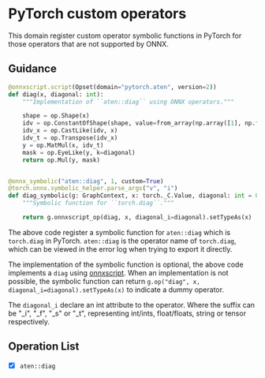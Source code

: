 # PyTorch custom operators

This domain register custom operator symbolic functions in PyTorch for those operators that are not supported by ONNX.

## Guidance
```python
@onnxscript.script(Opset(domain="pytorch.aten", version=2))
def diag(x, diagonal: int):
    """Implementation of ``aten::diag`` using ONNX operators."""

    shape = op.Shape(x)
    idv = op.ConstantOfShape(shape, value=from_array(np.array([1], np.float32)))
    idv_x = op.CastLike(idv, x)
    idv_t = op.Transpose(idv_x)
    y = op.MatMul(x, idv_t)
    mask = op.EyeLike(y, k=diagonal)
    return op.Mul(y, mask)


@onnx_symbolic("aten::diag", 1, custom=True)
@torch.onnx.symbolic_helper.parse_args("v", "i")
def diag_symbolic(g: GraphContext, x: torch._C.Value, diagonal: int = 0):
    """Symbolic function for ``torch.diag``."""

    return g.onnxscript_op(diag, x, diagonal_i=diagonal).setTypeAs(x)
```

The above code register a symbolic function for `aten::diag` which is `torch.diag` in PyTorch. `aten::diag` is the operator name of `torch.diag`, which can be viewed in the error log when trying to export it directly.

The implementation of the symbolic function is optional, the above code implements a `diag` using [onnxscript](https://onnxscript.ai). When an implementation is not possible, the symbolic function can return `g.op("diag", x, diagonal_i=diagonal).setTypeAs(x)` to indicate a dummy operator.

The `diagonal_i` declare an int attribute to the operator. Where the suffix can be "_i", "_f", "_s" or "_t", representing int/ints, float/floats, string or tensor respectively.

## Operation List

- [x] `aten::diag`

